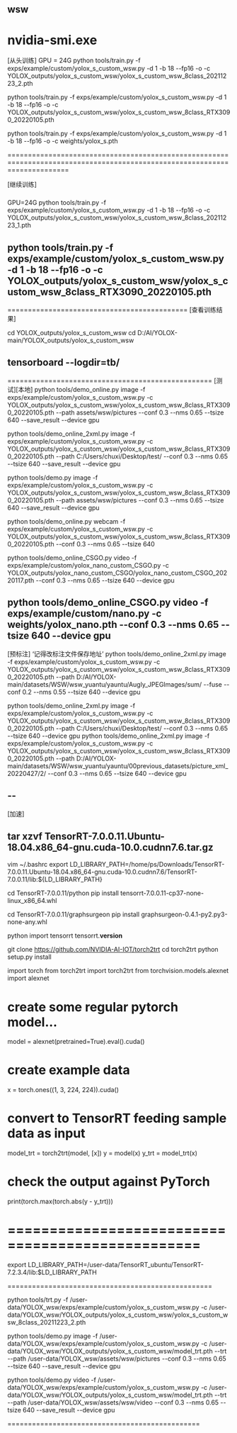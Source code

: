wsw
---------------------
nvidia-smi.exe
============================================
[从头训练]
GPU = 24G
python tools/train.py -f exps/example/custom/yolox_s_custom_wsw.py -d 1 -b 18 --fp16 -o -c YOLOX_outputs/yolox_s_custom_wsw/yolox_s_custom_wsw_8class_20211223_2.pth

python tools/train.py -f exps/example/custom/yolox_s_custom_wsw.py -d 1 -b 18 --fp16 -o -c YOLOX_outputs/yolox_s_custom_wsw/yolox_s_custom_wsw_8class_RTX3090_20220105.pth

python tools/train.py -f exps/example/custom/yolox_s_custom_wsw.py -d 1 -b 18 --fp16 -o -c weights/yolox_s.pth

===========================================================================================================================

[继续训练]
###
GPU=24G
python tools/train.py -f exps/example/custom/yolox_s_custom_wsw.py -d 1 -b 18 --fp16 -o -c YOLOX_outputs/yolox_s_custom_wsw/yolox_s_custom_wsw_8class_20211223_1.pth
###
python tools/train.py -f exps/example/custom/yolox_s_custom_wsw.py -d 1 -b 18 --fp16 -o -c YOLOX_outputs/yolox_s_custom_wsw/yolox_s_custom_wsw_8class_RTX3090_20220105.pth
-------------------------------------------
============================================
[查看训练结果]

cd YOLOX_outputs/yolox_s_custom_wsw
cd D:/AI/YOLOX-main/YOLOX_outputs/yolox_s_custom_wsw

tensorboard --logdir=tb/
---------------------------------------------
==================================================
[测试][本地]
python tools/demo_online.py image -f exps/example/custom/yolox_s_custom_wsw.py -c YOLOX_outputs/yolox_s_custom_wsw/yolox_s_custom_wsw_8class_RTX3090_20220105.pth --path assets/wsw/pictures --conf 0.3 --nms 0.65 --tsize 640 --save_result --device gpu

python tools/demo_online_2xml.py image -f exps/example/custom/yolox_s_custom_wsw.py -c YOLOX_outputs/yolox_s_custom_wsw/yolox_s_custom_wsw_8class_RTX3090_20220105.pth --path C:/Users/chuxi/Desktop/test/ --conf 0.3 --nms 0.65 --tsize 640 --save_result --device gpu

python tools/demo.py image -f exps/example/custom/yolox_s_custom_wsw.py -c YOLOX_outputs/yolox_s_custom_wsw/yolox_s_custom_wsw_8class_RTX3090_20220105.pth --path assets/wsw/pictures --conf 0.3 --nms 0.65 --tsize 640 --save_result --device gpu

python tools/demo_online.py webcam -f exps/example/custom/yolox_s_custom_wsw.py -c YOLOX_outputs/yolox_s_custom_wsw/yolox_s_custom_wsw_8class_RTX3090_20220105.pth --conf 0.3 --nms 0.65 --tsize 640

python tools/demo_online_CSGO.py video -f exps/example/custom/yolox_nano_custom_CSGO.py -c YOLOX_outputs/yolox_nano_custom_CSGO/yolox_nano_custom_CSGO_20220117.pth --conf 0.3 --nms 0.65 --tsize 640 --device gpu

python tools/demo_online_CSGO.py video -f exps/example/custom/nano.py -c weights/yolox_nano.pth --conf 0.3 --nms 0.65 --tsize 640 --device gpu
---------------------------------------------------------
[预标注]
‘记得改标注文件保存地址’
python tools/demo_online_2xml.py image -f exps/example/custom/yolox_s_custom_wsw.py -c YOLOX_outputs/yolox_s_custom_wsw/yolox_s_custom_wsw_8class_RTX3090_20220105.pth --path D:/AI/YOLOX-main/datasets/WSW/wsw_yuantu/yauntu/Augly_JPEGImages/sum/ --fuse --conf 0.2 --nms 0.55 --tsize 640 --device gpu

python tools/demo_online_2xml.py image -f exps/example/custom/yolox_s_custom_wsw.py -c YOLOX_outputs/yolox_s_custom_wsw/yolox_s_custom_wsw_8class_RTX3090_20220105.pth --path C:/Users/chuxi/Desktop/test/ --conf 0.3 --nms 0.65 --tsize 640 --device gpu
python tools/demo_online_2xml.py image -f exps/example/custom/yolox_s_custom_wsw.py -c YOLOX_outputs/yolox_s_custom_wsw/yolox_s_custom_wsw_8class_RTX3090_20220105.pth --path D:/AI/YOLOX-main/datasets/WSW/wsw_yuantu/yauntu/00previous_datasets/picture_xml_20220427/2/ --conf 0.3 --nms 0.65 --tsize 640 --device gpu


--
--------------------------------------------------------

[加速]

tar xzvf TensorRT-7.0.0.11.Ubuntu-18.04.x86_64-gnu.cuda-10.0.cudnn7.6.tar.gz
----------------------------------------------------------------------------
vim ~/.bashrc
export LD_LIBRARY_PATH=/home/ps/Downloads/TensorRT-7.0.0.11.Ubuntu-18.04.x86_64-gnu.cuda-10.0.cudnn7.6/TensorRT-7.0.0.11/lib:${LD_LIBRARY_PATH}

cd TensorRT-7.0.0.11/python
pip install tensorrt-7.0.0.11-cp37-none-linux_x86_64.whl

cd TensorRT-7.0.0.11/graphsurgeon
pip install  graphsurgeon-0.4.1-py2.py3-none-any.whl

python
import tensorrt
tensorrt.__version__

git clone https://github.com/NVIDIA-AI-IOT/torch2trt
cd torch2trt
python setup.py install

import torch
from torch2trt import torch2trt
from torchvision.models.alexnet import alexnet

# create some regular pytorch model...
model = alexnet(pretrained=True).eval().cuda()

# create example data
x = torch.ones((1, 3, 224, 224)).cuda()
# convert to TensorRT feeding sample data as input
model_trt = torch2trt(model, [x])
y = model(x)
y_trt = model_trt(x)

# check the output against PyTorch
print(torch.max(torch.abs(y - y_trt)))

=================================================
=================================================
export LD_LIBRARY_PATH=/user-data/TensorRT_ubuntu/TensorRT-7.2.3.4/lib:$LD_LIBRARY_PATH

==================================================

python tools/trt.py -f /user-data/YOLOX_wsw/exps/example/custom/yolox_s_custom_wsw.py -c /user-data/YOLOX_wsw/YOLOX_outputs/yolox_s_custom_wsw/yolox_s_custom_wsw_8class_20211223_2.pth


python tools/demo.py image -f /user-data/YOLOX_wsw/exps/example/custom/yolox_s_custom_wsw.py -c /user-data/YOLOX_wsw/YOLOX_outputs/yolox_s_custom_wsw/model_trt.pth --trt --path /user-data/YOLOX_wsw/assets/wsw/pictures --conf 0.3 --nms 0.65 --tsize 640 --save_result --device gpu

python tools/demo.py video -f /user-data/YOLOX_wsw/exps/example/custom/yolox_s_custom_wsw.py -c /user-data/YOLOX_wsw/YOLOX_outputs/yolox_s_custom_wsw/model_trt.pth --trt --path /user-data/YOLOX_wsw/assets/wsw/video --conf 0.3 --nms 0.65 --tsize 640 --save_result --device gpu


===============================================
